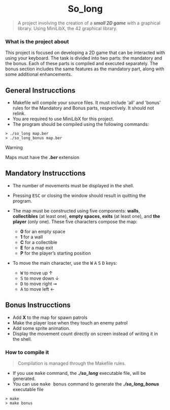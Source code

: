 <!--HEADER-->
<h1 align="center"> So_long
</h1>
<!--FINISH HEADER-->

<!--MINI DESCRIPTION-->
> A project involving the creation of a ***small 2D game*** with a graphical library. Using MiniLibX, the 42 graphical library.

 
### What is the project about

This project is focused on developing a 2D game that can be interacted with using your keyboard. The task is divided into two parts: the mandatory and the bonus. Each of these parts is compiled and executed separately. The bonus section includes the same features as the mandatory part, along with some additional enhancements.

## General Instrucctions
* Makefile will compile your source files. It must include 'all' and 'bonus' rules for the Mandatory and Bonus parts, respectively. It should not relink.
* You are required to use MiniLibX for this project.
* The program should be compiled using the following commands:
 
```shell
> ./so_long map.ber
> ./so_long_bonus map.ber
```


> [!WARNING]
> Maps must have the ***.ber*** extension

## Mandatory Instrucctions
* The number of movements must be displayed in the shell.
* Pressing <kbd>ESC</kbd> or closing the window should result in quitting the program.

* The map must be constructed using five components: **walls**, **collectibles** (at least one), **empty spaces**, **exits** (at least one), and **the player** (only one). These five characters compose the map: 
  * **0** for an empty space
  * **1** for a wall
  * **C** for a collectible
  * **E** for a map exit
  * **P** for the player’s starting position

* To move the main character, use the <kbd>W</kbd> <kbd>A</kbd> <kbd>S</kbd> <kbd>D</kbd> keys:
  * <kbd>W</kbd> to move up ↑
  * <kbd>S</kbd> to move down ↓
  * <kbd>D</kbd> to move right ➞
  * <kbd>A</kbd> to move left ←

## Bonus Instrucctions

* Add **X** to the map for spawn patrols 
* Make the player lose when they touch an enemy patrol
* Add some sprite animation. 
* Display the movement count directly on screen instead of writing it in the shell.
 
### How to compile it
> Compilation is managed through the Makefile rules.


* If you use <kbd>make</kbd> command, the ***./so_long*** executable file, will be generated.
* You can use <kbd>make bonus</kbd> command to generate the ***./so_long_bonus*** executable file

```shell
> make
> make bonus
```
